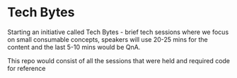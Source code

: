 # Tech Bytes

Starting an initiative called Tech Bytes - brief tech sessions where we focus on small consumable concepts, speakers will use 20-25 mins for the content and the last 5-10 mins would be QnA.

This repo would consist of all the sessions that were held and required code for reference